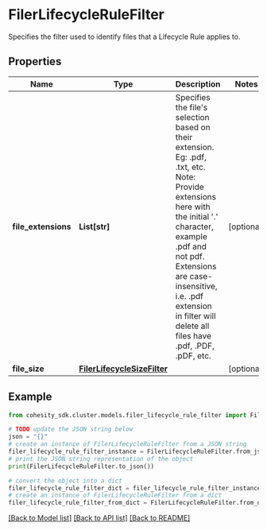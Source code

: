 # FilerLifecycleRuleFilter

Specifies the filter used to identify files that a Lifecycle Rule applies to.

## Properties

Name | Type | Description | Notes
------------ | ------------- | ------------- | -------------
**file_extensions** | **List[str]** | Specifies the file&#39;s selection based on their extension. Eg: .pdf, .txt, etc. Note: Provide extensions here with the initial &#39;.&#39; character, example .pdf and not pdf. Extensions are case-insensitive, i.e. .pdf extension in filter will delete all files have .pdf, .PDF, .pDF, etc. | [optional] 
**file_size** | [**FilerLifecycleSizeFilter**](FilerLifecycleSizeFilter.md) |  | [optional] 

## Example

```python
from cohesity_sdk.cluster.models.filer_lifecycle_rule_filter import FilerLifecycleRuleFilter

# TODO update the JSON string below
json = "{}"
# create an instance of FilerLifecycleRuleFilter from a JSON string
filer_lifecycle_rule_filter_instance = FilerLifecycleRuleFilter.from_json(json)
# print the JSON string representation of the object
print(FilerLifecycleRuleFilter.to_json())

# convert the object into a dict
filer_lifecycle_rule_filter_dict = filer_lifecycle_rule_filter_instance.to_dict()
# create an instance of FilerLifecycleRuleFilter from a dict
filer_lifecycle_rule_filter_from_dict = FilerLifecycleRuleFilter.from_dict(filer_lifecycle_rule_filter_dict)
```
[[Back to Model list]](../README.md#documentation-for-models) [[Back to API list]](../README.md#documentation-for-api-endpoints) [[Back to README]](../README.md)


